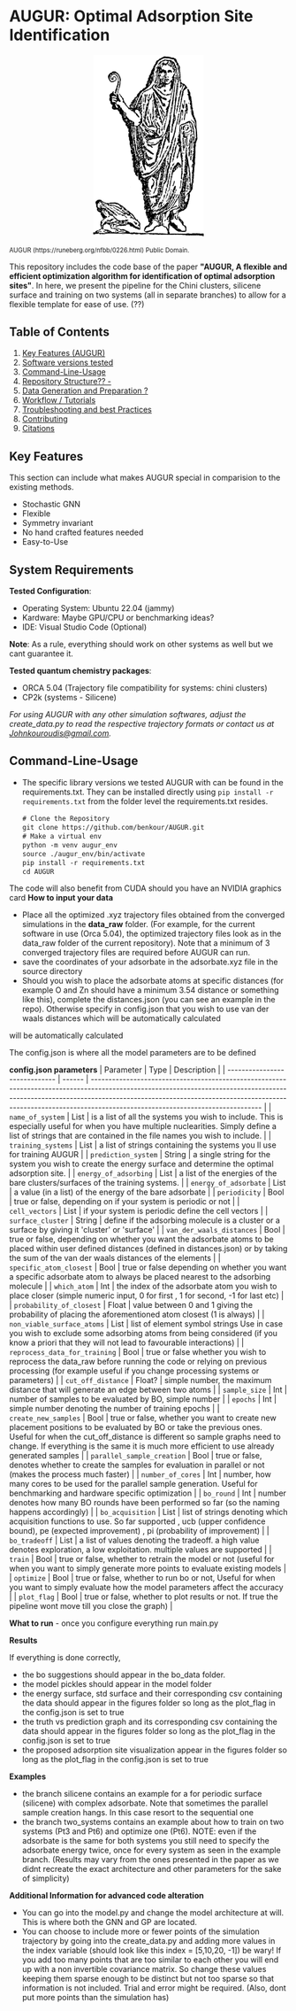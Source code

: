 # AUGUR: Optimal Adsorption Site Identification

<p align="center">
  <img src="imgs/AUGUR.png"  width="200" />
    <figcaption style="font-size: 0.8em;">AUGUR (https://runeberg.org/nfbb/0226.html) Public Domain.</figcaption>
</p>

This repository includes the code base of the paper **"AUGUR, A flexible and efficient optimization algorithm for identification of optimal adsorption sites"**. In here, we present the pipeline for the Chini clusters, silicene surface and training on two systems (all in separate branches) to allow for a flexible template for ease of use. (??)

## Table of Contents

1. [Key Features (AUGUR) ](#key-features)
2. [Software versions tested ](#system-requirements)
3. [Command-Line-Usage](#installation)
4. [Repository Structure?? - ](#repository-structure)
5. [Data Generation and Preparation ?](#data-preparation-guideAbout-the-format-ofxyzortrj???)
6. [Workflow / Tutorials](#workflow-tutorials)
7. [Troubleshooting and best Practices](#troubleshooting)
8. [Contributing](#contributing)
9. [Citations](#citation)



## Key Features <a name="key-features"></a>

This section can include what makes AUGUR special in comparision to the existing methods.
- Stochastic GNN
- Flexible
- Symmetry invariant
- No hand crafted features needed
- Easy-to-Use

## System Requirements <a name="system-requirements"></a>

**Tested Configuration**:

- Operating System: Ubuntu 22.04 (jammy)
- Kardware: Maybe GPU/CPU or benchmarking ideas?
- IDE: Visual Studio Code (Optional)

**Note**: As a rule, everything should work on other systems as well but we cant guarantee it.

**Tested quantum chemistry packages**:
- ORCA 5.04 (Trajectory file compatibility for systems: chini clusters)
- CP2k (systems - Silicene)

*For using AUGUR with any other simulation softwares, adjust the create_data.py to read the respective trajectory formats or contact us at Johnkouroudis@gmail.com.*

## Command-Line-Usage <a name="installation"></a>


- The specific library versions we tested AUGUR with can be found in the requirements.txt. They can be installed directly using `pip install -r requirements.txt` from the folder level the requirements.txt resides.

  ```
  # Clone the Repository
  git clone https://github.com/benkour/AUGUR.git
  # Make a virtual env
  python -m venv augur_env
  source ./augur_env/bin/activate
  pip install -r requirements.txt
  cd AUGUR
  ```
The code will also benefit from CUDA should you have an NVIDIA graphics card
**How to input your data**


  - Place all the optimized .xyz trajectory files obtained from the converged simulations in the **data_raw** folder. (For example, for the current software in use (Orca 5.04), the optimized trajectory files look as in the data_raw folder of the current repository). Note that a minimum of 3 converged trajectory files are required before AUGUR can run.
  - save the coordinates of your adsorbate in the adsorbate.xyz file in the source directory
  - Should you wish to place the adsorbate atoms at specific distances (for example O and Zn should have a minimum 3.54 distance or something like this), complete the distances.json (you can see an example in the repo). Otherwise specify in config.json that you wish to use van der waals distances which will be automatically calculated

  will be automatically calculated



 The config.json is where all the model parameters are to be defined

 **config.json parameters**
| Parameter                     | Type    | Description                                                                                                                                                                                                                                                                                |
| ----------------------------- | ------  | ------------------------------------------------------------------------------------------------------------------------------------------------------------------------------------------------------------------------------------------------------------------------------------------ |
| `name_of_system`              | List    | is a list of all the systems you wish to include. This is especially useful for when you have multiple nuclearities. Simply define a list of strings that are contained in the file names you wish to include.                                                                             |
| `training_systems`            | List    | a list of strings containing the systems you ll use for training AUGUR                                                                                                                                                                                                                     |
| `prediction_system`           | String  | a single string for the system you wish to create the energy surface and determine the optimal adsorption site.                                                                                                                                                                            |
| `energy_of_adsorbing`         | List    | a list of the energies of the bare clusters/surfaces of the training systems.                                                                                                                                                                                                              |
| `energy_of_adsorbate`         | List    | a value (in a list) of the energy of the bare adsorbate                                                                                                                                                                                                                                    |
| `periodicity`                 | Bool    | true or false, depending on if your system is periodic or not                                                                                                                                                                                                                              |
| `cell_vectors`                | List    | if your system is periodic define the cell vectors                                                                                                                                                                                                                                         |
| `surface_cluster`             | String  | define if the adsorbing molecule is a cluster or a surface by giving it 'cluster' or 'surface'                                                                                                                                                                                             |
| `van_der_waals_distances`     | Bool    | true or false, depending on whether you want the adsorbate atoms to be placed within user defined distances (defined in distances.json) or by taking the sum of the van der waals distances of the elements                                                                                |
| `specific_atom_closest`       | Bool    | true or false depending on whether you want a specific adsorbate atom to always be placed nearest to the adsorbing molecule                                                                                                                                                               |
| `which_atom`                  | Int     | the index of the adsorbate atom you wish to place closer (simple numeric input, 0 for first , 1 for second, -1 for last etc)                                                                                                                                                               |
| `probability_of_closest`      | Float   | value between 0 and 1 giving the probability of placing the aforementioned atom closest (1 is always)                                                                                                                                                                                      |
| `non_viable_surface_atoms`    | List    | list of element symbol strings Use in case you wish to exclude some adsorbing atoms from being considered (if you know a priori that they will not lead to favourable interactions)                                                                                                        |
| `reprocess_data_for_training` | Bool    | true or false whether you wish to reprocess the data_raw before running the code or relying on previous processing (for example useful if you change processing systems or parameters)                                                                                                     |
| `cut_off_distance`            | Float?  | simple number, the maximum distance that will generate an edge between two atoms                                                                                                                                                                                                          |
| `sample_size`                 | Int     | number of samples to be evaluated by BO, simple number                                                                                                                                                                                                                                     |
| `epochs`                      | Int     | simple number denoting the number of training epochs                                                                                                                                                                                                                                       |
| `create_new_samples`          | Bool    | true or false, whether you want to create new placement positions to be evaluated by BO or take the previous ones. Useful for when the cut_off_distance is different so sample graphs need to change. If everything is the same it is much more efficient to use already generated samples |
| `parallel_sample_creation`    | Bool    | true or false, denotes whether to create the samples for evaluation in parallel or not (makes the process much faster)                                                                                                                                                                     |
| `number_of_cores`             | Int     | number, how many cores to be used for the parallel sample generation. Useful for benchmarking and hardware specific optimization                                                                                                                                                           |
| `bo_round`                    | Int     | number denotes how many BO rounds have been performed so far (so the naming happens accordingly)                                                                                                                                                                                           |
| `bo_acquisition`              | List    | list of strings denoting which acquisition functions to use. So far supported , ucb (upper confidence bound), pe (expected improvement) , pi (probability of improvement)                                                                                                                  |
| `bo_tradeoff`                 | List    | a list of values denoting the tradeoff. a high value denotes exploration, a low exploitation. multiple values are supported                                                                                                                                                                |
| `train`                       | Bool    | true or false, whether to retrain the model or not (useful for when you want to simply generate more points to evaluate existing models                                                                                                                                                    |
| `optimize`                    | Bool    | true or false, whether to run bo or not, Useful for when you want to simply evaluate how the model parameters affect the accuracy                                                                                                                                                          |
| `plot_flag`                   | Bool    | true or false, whether to plot results or not. If true the pipeline wont move till you close the graph)                                                                                                                                                                                    |


**What to run** - once you configure everything run main.py


**Results**

If everything is done correctly,

- the bo suggestions should appear in the bo_data folder.
- the model pickles should appear in the model folder
- the energy surface, std surface and their corresponding csv containing the data should appear in the figures folder so long as the plot_flag in the config.json is set to true
- the  truth vs prediction graph and its corresponding csv containing the data should appear in the figures folder so long as the plot_flag in the config.json is set to true
- the proposed adsorption site visualization appear in the figures folder so long as the plot_flag in the config.json is set to true

**Examples**

- the branch silicene contains an example for a for periodic surface (silicene) with complex adsorbate. Note that sometimes the parallel sample creation hangs. In this case resort to the sequential one
- the branch two_systems contains an example about how to train on two systems (Pt3 and Pt6) and optimize one (Pt6). NOTE: even if the adsorbate is the same for both systems you still need to specify the adsorbate energy twice, once for every system as seen in the example branch.
(Results may vary from the ones presented in the paper as we didnt recreate the exact architecture and other parameters for the sake of simplicity)


**Additional Information for advanced code alteration**

- You can go into the model.py and change the model architecture at will. This is where both the GNN and GP are located.
- You can choose to include more or fewer points of the simulation trajectory by going into the create_data.py and adding more values in the index variable (should look like this index = [5,10,20, -1])
be wary! If you add too many points that are too similar to each other you will end up with a non invertible covariance matrix. So change these values keeping them sparse enough to be distinct but not too sparse so that information is not included. Trial and error might be required. (Also, dont put more points than the simulation has)


